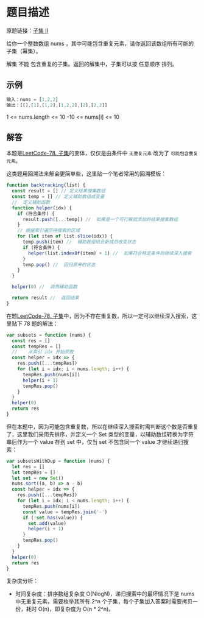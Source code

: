 # 题目描述

原题链接：[子集 II](https://leetcode-cn.com/problems/subsets-ii/)

给你一个整数数组 nums ，其中可能包含重复元素，请你返回该数组所有可能的子集（幂集）。

解集 不能 包含重复的子集。返回的解集中，子集可以按 任意顺序 排列。

## 示例

```js
输入：nums = [1,2,2]
输出：[[],[1],[1,2],[1,2,2],[2],[2,2]]
```

1 <= nums.length <= 10
-10 <= nums[i] <= 10

## 解答

本题是[LeetCode-78. 子集](https://leetcode-cn.com/problems/subsets/)的变体，仅仅是由条件中 `无重复元素` 改为了 `可能包含重复元素`。

这类题用回溯法来解会更简单些，这里贴一个笔者常用的回溯模板：

```js
function backtracking(list) {
  const result = [] // 定义结果搜集数组
  const temp = [] // 定义辅助数组或变量
  //  定义辅助函数
  function helper(idx) {
    if (符合条件) {
      result.push([...temp]) //  如果是一个可行解就添加的结果搜集数组
    }
    // 根据索引遍历待搜索的区域
    for (let item of list.slice(idx)) {
      temp.push(item) //  辅助数组结合新成员改变状态
      if (符合条件) {
        helper(list.indexOf(item) + 1) //  如果符合特定条件则继续深入搜索
      }
      temp.pop() //  回归原来的状态
    }
  }

  helper(0) //  调用辅助函数

  return result //  返回结果
}
```

在题[LeetCode-78. 子集](https://leetcode-cn.com/problems/subsets/)中，因为不存在重复数，所以一定可以继续深入搜索，这里贴下 78 题的解法：

```js
var subsets = function (nums) {
  const res = []
  const tempRes = []
  //    从索引 idx 开始获取
  const helper = idx => {
    res.push([...tempRes])
    for (let i = idx; i < nums.length; i++) {
      tempRes.push(nums[i])
      helper(i + 1)
      tempRes.pop()
    }
  }
  helper(0)
  return res
}
```

但在本题中，因为可能包含重复数，所以在继续深入搜索时需判断这个数是否重复了，这里我们采用先排序，并定义一个 Set 类型的变量，以辅助数组转换为字符串后作为一个 value 存到 set 中，仅当 set 不包含同一个 value 才继续递归搜索：

```js
var subsetsWithDup = function (nums) {
  let res = []
  let tempRes = []
  let set = new Set()
  nums.sort((a, b) => a - b)
  const helper = idx => {
    res.push([...tempRes])
    for (let i = idx; i < nums.length; i++) {
      tempRes.push(nums[i])
      const value = tempRes.join('-')
      if (!set.has(value)) {
        set.add(value)
        helper(i + 1)
      }
      tempRes.pop()
    }
  }
  helper(0)
  return res
}
```

复杂度分析：

- 时间复杂度：排序数组复杂度 O(NlogN)，递归搜索中的最坏情况下是 nums 中无重复元素，需要枚举其所有 2^n 个子集，每个子集加入答案时需要拷贝一份，耗时 O(n)，即复杂度为 O(n \* 2^n)。

